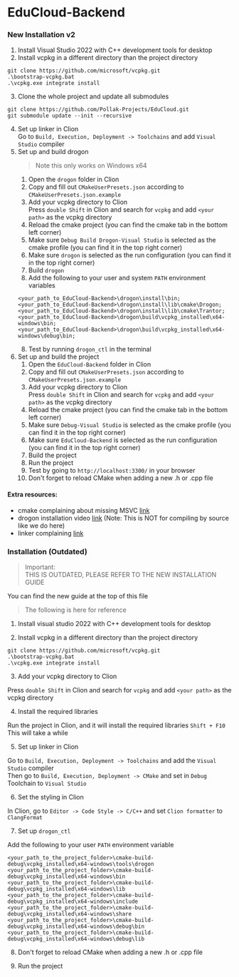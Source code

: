 # EduCloud-Backend

### New Installation v2

1. Install Visual Studio 2022 with C++ development tools for desktop
2. Install vcpkg in a different directory than the project directory
```shell
git clone https://github.com/microsoft/vcpkg.git
.\bootstrap-vcpkg.bat
.\vcpkg.exe integrate install
```
3. Clone the whole project and update all submodules
```shell
git clone https://github.com/Pollak-Projects/EduCloud.git
git submodule update --init --recursive
```
4. Set up linker in Clion  
Go to `Build, Execution, Deployment -> Toolchains` and add `Visual Studio` compiler
5. Set up and build drogon
    > Note this only works on Windows x64
   1. Open the `drogon` folder in Clion
   2. Copy and fill out `CMakeUserPresets.json` according to `CMakeUserPresets.json.example`
   3. Add your vcpkg directory to Clion  
      Press `double Shift` in Clion and search for `vcpkg` and add `<your path>` as the vcpkg directory
   4. Reload the cmake project (you can find the cmake tab in the bottom left corner)
   5. Make sure `Debug Build Drogon-Visual Studio` is selected as the cmake profile (you can find it in the top right corner)
   6. Make sure `drogon` is selected as the run configuration (you can find it in the top right corner)
   7. Build `drogon`
   8. Add the following to your user and system `PATH` environment variables
   ```
   <your_path_to_EduCloud-Backend>\drogon\install\bin;
   <your_path_to_EduCloud-Backend>\drogon\install\lib\cmake\Drogon;
   <your_path_to_EduCloud-Backend>\drogon\install\lib\cmake\Trantor;
   <your_path_to_EduCloud-Backend>\drogon\build\vcpkg_installed\x64-windows\bin;
   <your_path_to_EduCloud-Backend>\drogon\build\vcpkg_installed\x64-windows\debug\bin;
   ```
   8. Test by running `drogon_ctl` in the terminal
6. Set up and build the project
   1. Open the `EduCloud-Backend` folder in Clion
   2. Copy and fill out `CMakeUserPresets.json` according to `CMakeUserPresets.json.example`
   3. Add your vcpkg directory to Clion  
      Press `double Shift` in Clion and search for `vcpkg` and add `<your path>` as the vcpkg directory
   4. Reload the cmake project (you can find the cmake tab in the bottom left corner)
   5. Make sure `Debug-Visual Studio` is selected as the cmake profile (you can find it in the top right corner)
   6. Make sure `EduCloud-Backend` is selected as the run configuration (you can find it in the top right corner)
   7. Build the project
   8. Run the project
   9. Test by going to `http://localhost:3300/` in your browser
   10. Don't forget to reload CMake when adding a new .h or .cpp file

#### Extra resources:
- cmake complaining about missing MSVC [link](https://github.com/microsoft/vcpkg/issues/22074)
- drogon installation video [link](https://www.youtube.com/watch?v=0ojHvu0Is6A) (Note: This is NOT for compiling by source like we do here)
- linker complaining [link](https://github.com/davisking/dlib/issues/2921)


### Installation (**Outdated**)

> Important:  
> THIS IS OUTDATED, PLEASE REFER TO THE NEW INSTALLATION GUIDE

You can find the new guide at the top of this file

> The following is here for reference

1. Install visual studio 2022 with C++ development tools for desktop

2. Install vcpkg in a different directory than the project directory

```
git clone https://github.com/microsoft/vcpkg.git
.\bootstrap-vcpkg.bat
.\vcpkg.exe integrate install
```

3. Add your vcpkg directory to Clion

Press `double Shift` in Clion and search for `vcpkg` and add `<your path>` as the vcpkg directory

4. Install the required libraries

Run the project in Clion, and it will install the required libraries `Shift + F10`  
This will take a while

5. Set up linker in Clion

Go to `Build, Execution, Deployment -> Toolchains` and add the `Visual Studio` compiler  
Then go to `Build, Execution, Deployment -> CMake` and set in `Debug` Toolchain to `Visual Studio`

6. Set the styling in Clion

In Clion, go to `Editor -> Code Style -> C/C++` and set `Clion formatter` to `ClangFormat`

7. Set up `drogon_ctl`

Add the following to your user `PATH` environment variable


```
<your_path_to_the_project_folder>\cmake-build-debug\vcpkg_installed\x64-windows\tools\drogon
<your_path_to_the_project_folder>\cmake-build-debug\vcpkg_installed\x64-windows\bin
<your_path_to_the_project_folder>\cmake-build-debug\vcpkg_installed\x64-windows\lib
<your_path_to_the_project_folder>\cmake-build-debug\vcpkg_installed\x64-windows\include
<your_path_to_the_project_folder>\cmake-build-debug\vcpkg_installed\x64-windows\share
<your_path_to_the_project_folder>\cmake-build-debug\vcpkg_installed\x64-windows\debug\bin
<your_path_to_the_project_folder>\cmake-build-debug\vcpkg_installed\x64-windows\debug\lib
```

8. Don't forget to reload CMake when adding a new .h or .cpp file

9. Run the project